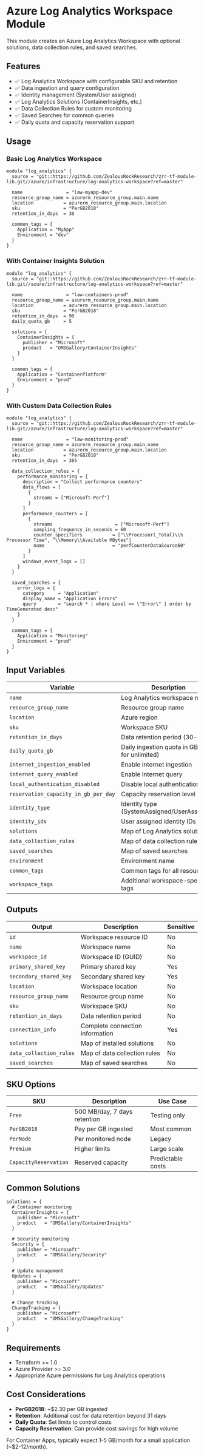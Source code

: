 # Azure Log Analytics Workspace Module

This module creates an Azure Log Analytics Workspace with optional solutions, data collection rules, and saved searches.

## Features

- ✅ Log Analytics Workspace with configurable SKU and retention
- ✅ Data ingestion and query configuration
- ✅ Identity management (System/User assigned)
- ✅ Log Analytics Solutions (ContainerInsights, etc.)
- ✅ Data Collection Rules for custom monitoring
- ✅ Saved Searches for common queries
- ✅ Daily quota and capacity reservation support

## Usage

### Basic Log Analytics Workspace

```hcl
module "log_analytics" {
  source = "git::https://github.com/ZealousRockResearch/zrr-tf-module-lib.git//azure/infrastructure/log-analytics-workspace?ref=master"

  name                = "law-myapp-dev"
  resource_group_name = azurerm_resource_group.main.name
  location           = azurerm_resource_group.main.location
  sku                = "PerGB2018"
  retention_in_days  = 30

  common_tags = {
    Application = "MyApp"
    Environment = "dev"
  }
}
```

### With Container Insights Solution

```hcl
module "log_analytics" {
  source = "git::https://github.com/ZealousRockResearch/zrr-tf-module-lib.git//azure/infrastructure/log-analytics-workspace?ref=master"

  name                = "law-containers-prod"
  resource_group_name = azurerm_resource_group.main.name
  location           = azurerm_resource_group.main.location
  sku                = "PerGB2018"
  retention_in_days  = 90
  daily_quota_gb     = 5

  solutions = {
    ContainerInsights = {
      publisher = "Microsoft"
      product   = "OMSGallery/ContainerInsights"
    }
  }

  common_tags = {
    Application = "ContainerPlatform"
    Environment = "prod"
  }
}
```

### With Custom Data Collection Rules

```hcl
module "log_analytics" {
  source = "git::https://github.com/ZealousRockResearch/zrr-tf-module-lib.git//azure/infrastructure/log-analytics-workspace?ref=master"

  name                = "law-monitoring-prod"
  resource_group_name = azurerm_resource_group.main.name
  location           = azurerm_resource_group.main.location
  sku                = "PerGB2018"
  retention_in_days  = 365

  data_collection_rules = {
    performance_monitoring = {
      description = "Collect performance counters"
      data_flows = [
        {
          streams = ["Microsoft-Perf"]
        }
      ]
      performance_counters = [
        {
          streams                       = ["Microsoft-Perf"]
          sampling_frequency_in_seconds = 60
          counter_specifiers           = ["\\Processor(_Total)\\% Processor Time", "\\Memory\\Available MBytes"]
          name                         = "perfCounterDataSource60"
        }
      ]
      windows_event_logs = []
    }
  }

  saved_searches = {
    error_logs = {
      category     = "Application"
      display_name = "Application Errors"
      query        = "search * | where Level == \"Error\" | order by TimeGenerated desc"
    }
  }

  common_tags = {
    Application = "Monitoring"
    Environment = "prod"
  }
}
```

## Input Variables

| Variable | Description | Type | Default | Required |
|----------|-------------|------|---------|----------|
| `name` | Log Analytics workspace name | `string` | - | Yes |
| `resource_group_name` | Resource group name | `string` | - | Yes |
| `location` | Azure region | `string` | `"eastus"` | No |
| `sku` | Workspace SKU | `string` | `"PerGB2018"` | No |
| `retention_in_days` | Data retention period (30-730) | `number` | `30` | No |
| `daily_quota_gb` | Daily ingestion quota in GB (-1 for unlimited) | `number` | `-1` | No |
| `internet_ingestion_enabled` | Enable internet ingestion | `bool` | `true` | No |
| `internet_query_enabled` | Enable internet query | `bool` | `true` | No |
| `local_authentication_disabled` | Disable local authentication | `bool` | `false` | No |
| `reservation_capacity_in_gb_per_day` | Capacity reservation level | `number` | `null` | No |
| `identity_type` | Identity type (SystemAssigned/UserAssigned) | `string` | `null` | No |
| `identity_ids` | User assigned identity IDs | `list(string)` | `null` | No |
| `solutions` | Map of Log Analytics solutions | `map(object)` | `{}` | No |
| `data_collection_rules` | Map of data collection rules | `map(object)` | `{}` | No |
| `saved_searches` | Map of saved searches | `map(object)` | `{}` | No |
| `environment` | Environment name | `string` | `"dev"` | No |
| `common_tags` | Common tags for all resources | `map(string)` | `{}` | No |
| `workspace_tags` | Additional workspace-specific tags | `map(string)` | `{}` | No |

## Outputs

| Output | Description | Sensitive |
|--------|-------------|-----------|
| `id` | Workspace resource ID | No |
| `name` | Workspace name | No |
| `workspace_id` | Workspace ID (GUID) | No |
| `primary_shared_key` | Primary shared key | Yes |
| `secondary_shared_key` | Secondary shared key | Yes |
| `location` | Workspace location | No |
| `resource_group_name` | Resource group name | No |
| `sku` | Workspace SKU | No |
| `retention_in_days` | Data retention period | No |
| `connection_info` | Complete connection information | Yes |
| `solutions` | Map of installed solutions | No |
| `data_collection_rules` | Map of data collection rules | No |
| `saved_searches` | Map of saved searches | No |

## SKU Options

| SKU | Description | Use Case |
|-----|-------------|----------|
| `Free` | 500 MB/day, 7 days retention | Testing only |
| `PerGB2018` | Pay per GB ingested | Most common |
| `PerNode` | Per monitored node | Legacy |
| `Premium` | Higher limits | Large scale |
| `CapacityReservation` | Reserved capacity | Predictable costs |

## Common Solutions

```hcl
solutions = {
  # Container monitoring
  ContainerInsights = {
    publisher = "Microsoft"
    product   = "OMSGallery/ContainerInsights"
  }

  # Security monitoring
  Security = {
    publisher = "Microsoft"
    product   = "OMSGallery/Security"
  }

  # Update management
  Updates = {
    publisher = "Microsoft"
    product   = "OMSGallery/Updates"
  }

  # Change tracking
  ChangeTracking = {
    publisher = "Microsoft"
    product   = "OMSGallery/ChangeTracking"
  }
}
```

## Requirements

- Terraform >= 1.0
- Azure Provider >= 3.0
- Appropriate Azure permissions for Log Analytics operations

## Cost Considerations

- **PerGB2018**: ~$2.30 per GB ingested
- **Retention**: Additional cost for data retention beyond 31 days
- **Daily Quota**: Set limits to control costs
- **Capacity Reservation**: Can provide cost savings for high volume

For Container Apps, typically expect 1-5 GB/month for a small application (~$2-12/month).
